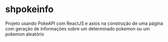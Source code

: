 # shpokeinfo
Projeto usando PokeAPI com ReactJS e axios na construção de uma página com geração de informações sobre um determinado pokemon ou um pokemon aleatório

